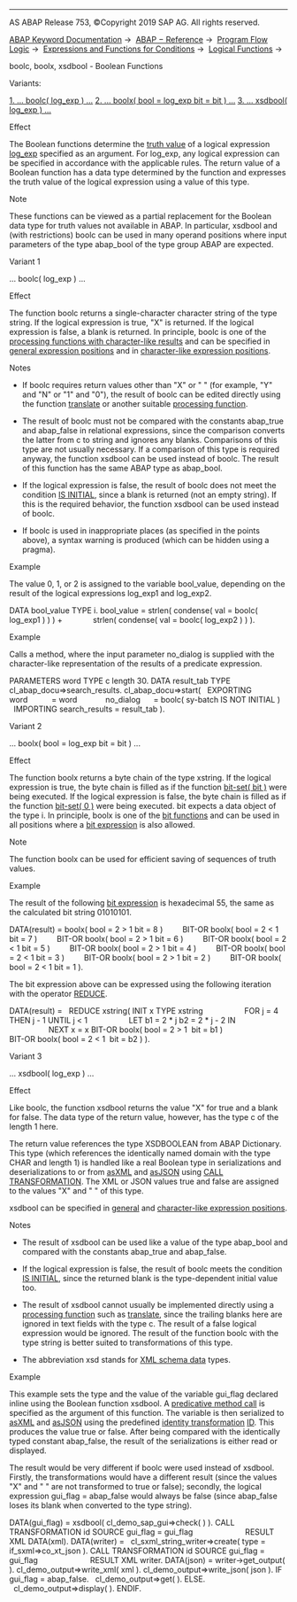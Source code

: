   

* * *

AS ABAP Release 753, ©Copyright 2019 SAP AG. All rights reserved.

[ABAP Keyword Documentation](javascript:call_link\('abenabap.htm'\)) →  [ABAP − Reference](javascript:call_link\('abenabap_reference.htm'\)) →  [Program Flow Logic](javascript:call_link\('abenabap_flow_logic.htm'\)) →  [Expressions and Functions for Conditions](javascript:call_link\('abenlogical_expr_func.htm'\)) →  [Logical Functions](javascript:call_link\('abenlogic_functions.htm'\)) → 

boolc, boolx, xsdbool - Boolean Functions

Variants:

[1\. ... boolc( log\_exp ) ...](#!ABAP_VARIANT_1@1@)
[2\. ... boolx( bool = log\_exp bit = bit ) ...](#!ABAP_VARIANT_2@2@)
[3\. ... xsdbool( log\_exp ) ...](#!ABAP_VARIANT_3@3@)

Effect

The Boolean functions determine the [truth value](javascript:call_link\('abenlogical_value_glosry.htm'\) "Glossary Entry") of a logical expression [log\_exp](javascript:call_link\('abenlogexp.htm'\)) specified as an argument. For log\_exp, any logical expression can be specified in accordance with the applicable rules. The return value of a Boolean function has a data type determined by the function and expresses the truth value of the logical expression using a value of this type.

Note

These functions can be viewed as a partial replacement for the Boolean data type for truth values not available in ABAP. In particular, xsdbool and (with restrictions) boolc can be used in many operand positions where input parameters of the type abap\_bool of the type group ABAP are expected.

Variant 1

... boolc( log\_exp ) ...

Effect

The function boolc returns a single-character character string of the type string. If the logical expression is true, "X" is returned. If the logical expression is false, a blank is returned. In principle, boolc is one of the [processing functions with character-like results](javascript:call_link\('abenprocess_functions.htm'\)) and can be specified in [general expression positions](javascript:call_link\('abengeneral_expr_position_glosry.htm'\) "Glossary Entry") and in [character-like expression positions](javascript:call_link\('abencharlike_expr_position_glosry.htm'\) "Glossary Entry").

Notes

-   If boolc requires return values other than "X" or " " (for example, "Y" and "N" or "1" and "0"), the result of boolc can be edited directly using the function [translate](javascript:call_link\('abentranslate_functions.htm'\)) or another suitable [processing function](javascript:call_link\('abenprocess_functions.htm'\)).

-   The result of boolc must not be compared with the constants abap\_true and abap\_false in relational expressions, since the comparison converts the latter from c to string and ignores any blanks. Comparisons of this type are not usually necessary. If a comparison of this type is required anyway, the function xsdbool can be used instead of boolc. The result of this function has the same ABAP type as abap\_bool.

-   If the logical expression is false, the result of boolc does not meet the condition [IS INITIAL](javascript:call_link\('abenlogexp_initial.htm'\)), since a blank is returned (not an empty string). If this is the required behavior, the function xsdbool can be used instead of boolc.

-   If boolc is used in inappropriate places (as specified in the points above), a syntax warning is produced (which can be hidden using a pragma).

Example

The value 0, 1, or 2 is assigned to the variable bool\_value, depending on the result of the logical expressions log\_exp1 and log\_exp2.

DATA bool\_value TYPE i.
bool\_value = strlen( condense( val = boolc( log\_exp1 ) ) ) +
             strlen( condense( val = boolc( log\_exp2 ) ) ).

Example

Calls a method, where the input parameter no\_dialog is supplied with the character-like representation of the results of a predicate expression.

PARAMETERS word TYPE c length 30.
DATA result\_tab TYPE cl\_abap\_docu=>search\_results.
cl\_abap\_docu=>start(
  EXPORTING word           = word
            no\_dialog      = boolc( sy-batch IS NOT INITIAL )
  IMPORTING search\_results = result\_tab ).

Variant 2

... boolx( bool = log\_exp bit = bit ) ...

Effect

The function boolx returns a byte chain of the type xstring. If the logical expression is true, the byte chain is filled as if the function [bit-set( bit )](javascript:call_link\('abenbit_functions.htm'\)) were being executed. If the logical expression is false, the byte chain is filled as if the function [bit-set( 0 )](javascript:call_link\('abenbit_functions.htm'\)) were being executed. bit expects a data object of the type i. In principle, boolx is one of the [bit functions](javascript:call_link\('abenbit_functions.htm'\)) and can be used in all positions where a [bit expression](javascript:call_link\('abenbit_expression_glosry.htm'\) "Glossary Entry") is also allowed.

Note

The function boolx can be used for efficient saving of sequences of truth values.

Example

The result of the following [bit expression](javascript:call_link\('abenbit_expression_glosry.htm'\) "Glossary Entry") is hexadecimal 55, the same as the calculated bit string 01010101.

DATA(result) = boolx( bool = 2 > 1 bit = 8 )
        BIT-OR boolx( bool = 2 < 1 bit = 7 )
        BIT-OR boolx( bool = 2 > 1 bit = 6 )
        BIT-OR boolx( bool = 2 < 1 bit = 5 )
        BIT-OR boolx( bool = 2 > 1 bit = 4 )
        BIT-OR boolx( bool = 2 < 1 bit = 3 )
        BIT-OR boolx( bool = 2 > 1 bit = 2 )
        BIT-OR boolx( bool = 2 < 1 bit = 1 ).

The bit expression above can be expressed using the following iteration with the operator [REDUCE](javascript:call_link\('abenconstructor_expression_reduce.htm'\)).

DATA(result) =
  REDUCE xstring( INIT x TYPE xstring
                  FOR j = 4 THEN j - 1 UNTIL j < 1
                  LET b1 = 2 \* j b2 = 2 \* j - 2 IN
                  NEXT x = x BIT-OR boolx( bool = 2 > 1  bit = b1 )
                             BIT-OR boolx( bool = 2 < 1  bit = b2 ) ).

Variant 3

... xsdbool( log\_exp ) ...

Effect

Like boolc, the function xsdbool returns the value "X" for true and a blank for false. The data type of the return value, however, has the type c of the length 1 here.

The return value references the type XSDBOOLEAN from ABAP Dictionary. This type (which references the identically named domain with the type CHAR and length 1) is handled like a real Boolean type in serializations and deserializations to or from [asXML](javascript:call_link\('abenabap_xslt_asxml_schema.htm'\)) and [asJSON](javascript:call_link\('abenabap_asjson_schema.htm'\)) using [CALL TRANSFORMATION](javascript:call_link\('abapcall_transformation.htm'\)). The XML or JSON values true and false are assigned to the values "X" and " " of this type.

xsdbool can be specified in [general](javascript:call_link\('abengeneral_expr_position_glosry.htm'\) "Glossary Entry") and [character-like expression positions](javascript:call_link\('abencharlike_expr_position_glosry.htm'\) "Glossary Entry").

Notes

-   The result of xsdbool can be used like a value of the type abap\_bool and compared with the constants abap\_true and abap\_false.

-   If the logical expression is false, the result of boolc meets the condition [IS INITIAL](javascript:call_link\('abenlogexp_initial.htm'\)), since the returned blank is the type-dependent initial value too.

-   The result of xsdbool cannot usually be implemented directly using a [processing function](javascript:call_link\('abenprocess_functions.htm'\)) such as [translate](javascript:call_link\('abentranslate_functions.htm'\)), since the trailing blanks here are ignored in text fields with the type c. The result of a false logical expression would be ignored. The result of the function boolc with the type string is better suited to transformations of this type.

-   The abbreviation xsd stands for [XML schema data](http://www.w3.org/tr/xmlschema-2/) types.

Example

This example sets the type and the value of the variable gui\_flag declared inline using the Boolean function xsdbool. A [predicative method call](javascript:call_link\('abenpredicative_method_call_glosry.htm'\) "Glossary Entry") is specified as the argument of this function. The variable is then serialized to [asXML](javascript:call_link\('abenasxml_glosry.htm'\) "Glossary Entry") and [asJSON](javascript:call_link\('abenasjson_glosry.htm'\) "Glossary Entry") using the predefined [identity transformation](javascript:call_link\('abenid_trafo_glosry.htm'\) "Glossary Entry") [ID](javascript:call_link\('abenabap_xslt_id.htm'\)). This produces the value true or false. After being compared with the identically typed constant abap\_false, the result of the serializations is either read or displayed.

The result would be very different if boolc were used instead of xsdbool. Firstly, the transformations would have a different result (since the values "X" and " " are not transformed to true or false); secondly, the logical expression gui\_flag = abap\_false would always be false (since abap\_false loses its blank when converted to the type string).

DATA(gui\_flag) = xsdbool( cl\_demo\_sap\_gui=>check( ) ).
CALL TRANSFORMATION id SOURCE gui\_flag = gui\_flag
                       RESULT XML DATA(xml).
DATA(writer) =
  cl\_sxml\_string\_writer=>create( type = if\_sxml=>co\_xt\_json ).
CALL TRANSFORMATION id SOURCE gui\_flag = gui\_flag
                       RESULT XML writer.
DATA(json) = writer->get\_output( ).
cl\_demo\_output=>write\_xml( xml ).
cl\_demo\_output=>write\_json( json ).
IF gui\_flag = abap\_false.
  cl\_demo\_output=>get( ).
ELSE.
  cl\_demo\_output=>display( ).
ENDIF.